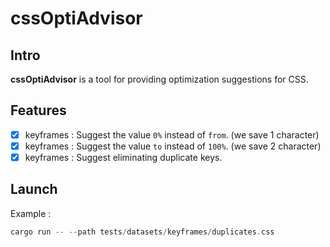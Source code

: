 # cssOptiAdvisor

## Intro

**cssOptiAdvisor** is a tool for providing optimization suggestions for CSS.

## Features

- [x] keyframes : Suggest the value `0%` instead of `from`. (we save 1 character)
- [x] keyframes : Suggest the value `to` instead of `100%`. (we save 2 character)
- [x] keyframes : Suggest eliminating duplicate keys.

## Launch

Example :

```rust
cargo run -- --path tests/datasets/keyframes/duplicates.css
```
